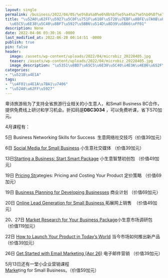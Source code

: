 ```yaml
---
layout: single
permalink: /business/2022/04/05/%e5%8a%a0%e6%8b%bf%e5%a4%a7%e5%b0%8f%e7%94%9f%e6%84%8f%e5%9c%a8%e7%ba%bf%e8%af%be%e7%a8%8b%ef%bc%8c%e5%8d%91%e8%af%97%e6%97%85%e6%b8%b8%e5%b1%80%e8%af%b7%e5%a4%a7%e5%ae%b6%e5%85%8d%e8%b4%b9%e5%ad%a6/
title: "\u52A0\u62FF\u5927\u5C0F\u751F\u610F\u5728\u7EBF\u8BFE\u7A0B\uFF0C\u5351\u8BD7\
  \u65C5\u6E38\u5C40\u8BF7\u5927\u5BB6\u514D\u8D39\u5B66\uFF01"
description: None
date: 2022-04-06 03:30:16 -0000
last_modified_at: 2022-06-28 00:14:51 -0000
publish: true
pin: false
header:
  image: /assets/wp-content/uploads/2022/04/microbiz_20220405.jpg
  teaser: /assets/wp-content/uploads/2022/04/microbiz_20220405.jpg
  image_description: "\u5351\u8BD7\u65C5\u6E38\u5C40\u4E3A\u4E86\u652F\u6301\u5168\u7701\u65C5\u6E38"
categories:
- "\u521B\u4E1A"
tags:
- "\u4F01\u4E1A\u7BA1\u7406"
- "\u52A0\u62FF\u5927"
---
```

卑诗旅游局为了支持全省旅游行业相关的小生意人，和Small Business BC合作，提供免费线上研讨和学习机会。折扣码是**DBC3034** ，可以免费听课，省下570加元。

4月课程有：

5日 Business Networking Skills for Success  生意网络社交技巧（价值39加元）

6日 [Social Media for Small Business](https://smallbusinessbc.ca/education/social-media-for-small-business-2022-04-06%22) 小生意社交媒体 （价值39加元）

13日[Starting a Business: Start Smart Package](https://smallbusinessbc.ca/education/start-smart-1-basics-of-starting-a-business-2022-04-13) 小生意智慧初创包 （价值49加元）

19日 [Pricing Str](https://smallbusinessbc.ca/education/pricing-strategies-pricing-and-costing-your-product-2022-04-19)ategies: Pricing and Costing Your Product 定价策略 （价值69加元）

19日 [Business Planning for Developing Businesses](https://smallbusinessbc.ca/education/business-planning-for-developing-businesses-2022-04-19) 商业计划 （价值69加元）

20日 [Online Lead Generation for Small Business ](https://smallbusinessbc.ca/education/online-lead-generation-for-small-business-2022-04-20%22)拓展网上销售  （价值49加元）

20、27日 [Market Research for Your Business Package](https://smallbusinessbc.ca/education/market-research-for-your-business-package-2022-04-20%22)小生意市场调研包  （价值119加元）

22日 [How to Launch Your Product in Today’s World](https://smallbusinessbc.ca/education/how-to-start-selling-on-amazon-2022-04-21) 当今市场如何推出新产品 （价值39加元）

26日 [Get Started with Email Marketing (Apr 26)](https://smallbusinessbc.ca/education/get-started-with-email-marketing-2022-04-26%22) 电子邮件营销 （价值39加元）

5月13日还有一堂小企业营销课程[Marke](https://smallbusinessbc.ca/education/marketing-for-small-business-2022-05-13)ting for Small Business。（价值59加元）
